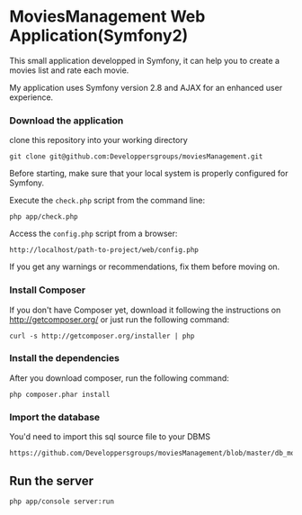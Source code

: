 MoviesManagement Web Application(Symfony2)
====================================

This small application developped in Symfony, it can help you to create a movies list and rate each movie.

My application uses Symfony version 2.8 and AJAX for an enhanced user experience.


### Download the application

clone this repository into your working directory

	git clone git@github.com:Developpersgroups/moviesManagement.git

Before starting, make sure that your local system is properly configured for Symfony.

Execute the `check.php` script from the command line:

    php app/check.php

Access the `config.php` script from a browser:

    http://localhost/path-to-project/web/config.php
	
If you get any warnings or recommendations, fix them before moving on.

### Install Composer

If you don't have Composer yet, download it following the instructions on http://getcomposer.org/  or just run the following command:

    curl -s http://getcomposer.org/installer | php
	
### Install the dependencies

After you download composer, run the following command:

    php composer.phar install

### Import the database
	
You'd need to import this sql source file to your DBMS

	https://github.com/Developpersgroups/moviesManagement/blob/master/db_movies.sql    

## Run the server
	
	php app/console server:run
